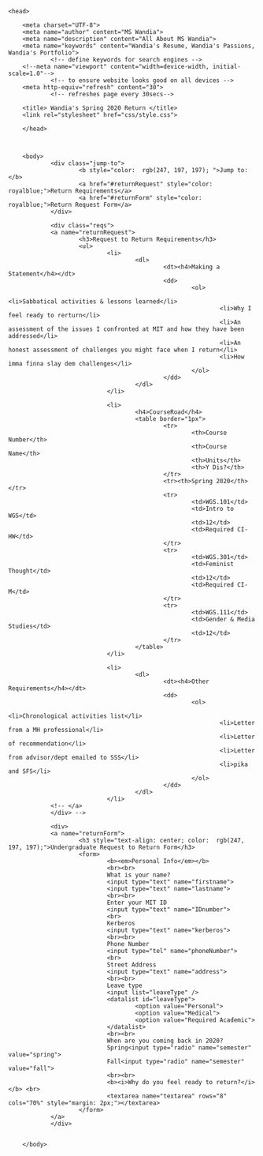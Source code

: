 
<html>

    <head>

        <meta charset="UTF-8">
        <meta name="author" content="MS Wandia">
        <meta name="description" content="All About MS Wandia">
        <meta name="keywords" content="Wandia's Resume, Wandia's Passions, Wandia's Portfolio">
                <!-- define keywords for search engines -->
        <!--meta name="viewport" content="width=device-width, initial-scale=1.0"-->
                <!-- to ensure website looks good on all devices -->
        <meta http-equiv="refresh" content="30"> 
                <!-- refreshes page every 30secs-->
                
        <title> Wandia's Spring 2020 Return </title>
        <link rel="stylesheet" href="css/style.css">

        </head>



        <body>
                <div class="jump-to">
                        <b style="color:  rgb(247, 197, 197); ">Jump to:</b>
                        <a href="#returnRequest" style="color: royalblue;">Return Requirements</a>
                        <a href="#returnForm" style="color: royalblue;">Return Request Form</a>
                </div>
                
                <div class="reqs">
                <a name="returnRequest">
                        <h3>Request to Return Requirements</h3>
                        <ul>
                                <li>
                                        <dl>
                                                <dt><h4>Making a Statement</h4></dt>
                                                <dd>
                                                        <ol>
                                                                <li>Sabbatical activities & lessons learned</li>
                                                                <li>Why I feel ready to rerturn</li>
                                                                <li>An assessment of the issues I confronted at MIT and how they have been addressed</li>
                                                                <li>An honest assessment of challenges you might face when I return</li>
                                                                <li>How imma finna slay dem challenges</li>
                                                        </ol>
                                                </dd>
                                        </dl>
                                </li>
                
                                <li>
                                        <h4>CourseRoad</h4>
                                        <table border="1px">
                                                <tr>
                                                        <th>Course Number</th>
                                                        <th>Course Name</th>
                                                        <th>Units</th>
                                                        <th>Y Dis?</th>
                                                </tr>
                                                <tr><th>Spring 2020</th></tr>
                                                <tr>
                                                        <td>WGS.101</td>
                                                        <td>Intro to WGS</td>
                                                        <td>12</td>
                                                        <td>Required CI-HW</td>
                                                </tr>
                                                <tr>
                                                        <td>WGS.301</td>
                                                        <td>Feminist Thought</td>
                                                        <td>12</td>
                                                        <td>Required CI-M</td>
                                                </tr>
                                                <tr>
                                                        <td>WGS.111</td>
                                                        <td>Gender & Media Studies</td>
                                                        <td>12</td>
                                                </tr>
                                        </table>
                                </li>

                                <li>
                                        <dl>
                                                <dt><h4>Other Requirements</h4></dt>
                                                <dd>
                                                        <ol>
                                                                <li>Chronological activities list</li>
                                                                <li>Letter from a MH professional</li>
                                                                <li>Letter of recommendation</li>
                                                                <li>Letter from advisor/dept emailed to SSS</li>
                                                                <li>pika and SFS</li>
                                                        </ol>
                                                </dd>
                                        </dl>
                                </li>
                <!-- </a>
                </div> -->

                <div>
                <a name="returnForm">
                        <h3 style="text-align: center; color:  rgb(247, 197, 197);">Undergraduate Request to Return Form</h3> 
                        <form>
                                <b><em>Personal Info</em></b>
                                <br><br>
                                What is your name?
                                <input type="text" name="firstname">
                                <input type="text" name="lastname">
                                <br><br>
                                Enter your MIT ID 
                                <input type="text" name="IDnumber">
                                <br>
                                Kerberos
                                <input type="text" name="kerberos">
                                <br><br>
                                Phone Number
                                <input type="tel" name="phoneNumber">
                                <br>
                                Street Address
                                <input type="text" name="address">
                                <br><br>
                                Leave type
                                <input list="leaveType" />
                                <datalist id="leaveType">
                                        <option value="Personal">
                                        <option value="Medical">
                                        <option value="Required Academic">
                                </datalist>
                                <br><br>
                                When are you coming back in 2020?
                                Spring<input type="radio" name="semester" value="spring">
                                Fall<input type="radio" name="semester" value="fall">
                                <br><br>
                                <b><i>Why do you feel ready to return?</i></b> <br>
                                <textarea name="textarea" rows="8" cols="70%" style="margin: 2px;"></textarea>
                        </form>
                </a>      
                </div>
                

        </body>

</html>
